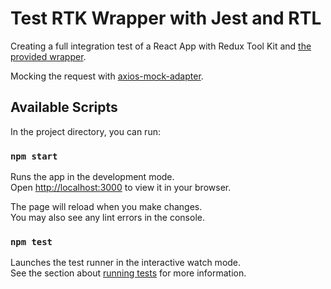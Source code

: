 # Test RTK Wrapper with Jest and RTL

Creating a full integration test of a React App with Redux Tool Kit and [the provided wrapper](https://redux.js.org/usage/writing-tests#setting-up-a-reusable-test-render-function).

Mocking the request with [axios-mock-adapter](https://www.npmjs.com/package/axios-mock-adapter).

## Available Scripts

In the project directory, you can run:

### `npm start`

Runs the app in the development mode.\
Open [http://localhost:3000](http://localhost:3000) to view it in your browser.

The page will reload when you make changes.\
You may also see any lint errors in the console.

### `npm test`

Launches the test runner in the interactive watch mode.\
See the section about [running tests](https://facebook.github.io/create-react-app/docs/running-tests) for more information.

